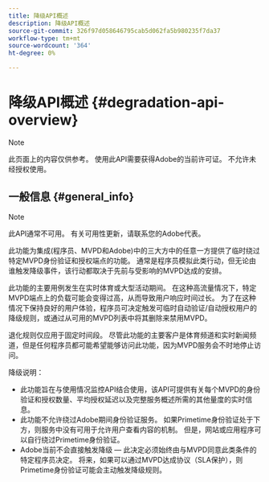 ```yaml
---
title: 降级API概述
description: 降级API概述
source-git-commit: 326f97d058646795cab5d062fa5b980235f7da37
workflow-type: tm+mt
source-wordcount: '364'
ht-degree: 0%

---
```



# 降级API概述 {#degradation-api-overview}

>[!NOTE]
>
>此页面上的内容仅供参考。 使用此API需要获得Adobe的当前许可证。 不允许未经授权使用。

## 一般信息 {#general_info}

>[!NOTE]
>
>此API通常不可用。 有关可用性更新，请联系您的Adobe代表。

此功能为集成(程序员、MVPD和Adobe)中的三大方中的任意一方提供了临时绕过特定MVPD身份验证和授权端点的功能。 通常是程序员模拟此类行动，但无论由谁触发降级事件，该行动都取决于先前与受影响的MVPD达成的安排。

此功能的主要用例发生在实时体育或大型活动期间。 在这种高流量情况下，特定MVPD端点上的负载可能会变得过高，从而导致用户响应时间过长。 为了在这种情况下保持良好的用户体验，程序员可决定触发可临时自动验证/自动授权用户的降级规则，或通过从可用的MVPD列表中将其删除来禁用MVPD。

退化规则仅应用于固定时间段。 尽管此功能的主要客户是体育频道和实时新闻频道，但是任何程序员都可能希望能够访问此功能，因为MVPD服务会不时地停止访问。

降级说明：

* 此功能旨在与使用情况监控API结合使用，该API可提供有关每个MVPD的身份验证和授权数量、平均授权延迟以及完整服务概述所需的其他量度的实时信息。
* 此功能不允许绕过Adobe期间身份验证服务。 如果Primetime身份验证处于下方，则服务中没有可用于允许用户查看内容的机制。 但是，网站或应用程序可以自行绕过Primetime身份验证。
* Adobe当前不会直接触发降级 — 此决定必须始终由与MVPD同意此类条件的特定程序员决定。 将来，如果可以通过MVPD达成协议（SLA保护），则Primetime身份验证可能会主动触发降级规则。

<!--
## Related Information {#related}

- [ESM API](/help/authentication/entitlement-service-monitoring-api.md)
- [Server-side Metrics](/help/authentication/understanding-serverside-metrics.md)
-->